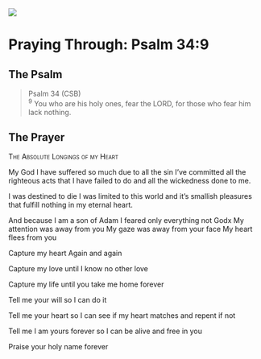 <img class="intro-right" src="/images/art-paris-psalter.jpg">

# Praying Through: Psalm 34:9

## The Psalm

>Psalm 34 (CSB)  
><sup>9</sup> You who are his holy ones, fear the LORD, for those who fear him lack nothing. 

## The Prayer

<div style="font-variant: small-caps;">
The Absolute Longings of my Heart
</div>


My God
  I have suffered so much due
  to all the sin I’ve committed
  all the righteous acts that I have failed to do 
  and all the wickedness done to me.

I was destined to die
  I was limited to this world
  and it’s smallish pleasures
  that fulfill nothing
  in my eternal heart.

And because I am a son of Adam
  I feared only everything not Godx
  My attention was away from you
  My gaze was away from your face
  My heart flees from you

Capture my heart
  Again and again

Capture my love
  until I know no other love

Capture my life
  until you take me home forever

Tell me your will
  so I can do it

Tell me your heart
  so I can see if my heart matches
  and repent if not

Tell me I am yours forever
  so I can be alive 
  and free in you

Praise your holy name forever
